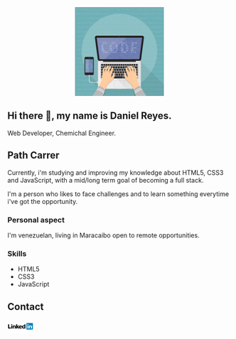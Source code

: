 <p align="center"><img src="https://github.com/RDanielcode/RDanielcode/blob/master/img/computer.jpg" width="200"></p>

## Hi there 👋, my name is Daniel Reyes.

Web Developer, Chemichal Engineer.

## Path Carrer
Currently, i'm studying and improving my knowledge about HTML5, CSS3 and JavaScript, with a mid/long term goal of becoming a full stack.

I'm a person who likes to face challenges and to learn something everytime i've got the opportunity. 

### Personal aspect
I'm venezuelan, living in Maracaibo open to remote opportunities.

### Skills

- HTML5
- CSS3
- JavaScript

## Contact 
<a href="https://www.linkedin.com/in/daniel-reyes-88745471/?locale=en_US" target="_blank"><img src="https://github.com/RDanielcode/RDanielcode/blob/master/img/download.png" width="60"></a>

<!--
**RDanielcode/RDanielcode** is a ✨ _special_ ✨ repository because its `README.md` (this file) appears on your GitHub profile.

Here are some ideas to get you started:

- 🔭 I’m currently working on ...
- 🌱 I’m currently learning ...
- 👯 I’m looking to collaborate on ...
- 🤔 I’m looking for help with ...
- 💬 Ask me about ...
- 📫 How to reach me: ...
- 😄 Pronouns: ...
- ⚡ Fun fact: ...
-->
